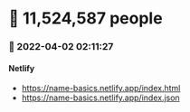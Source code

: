 # :boy: 11,524,587 people
### :date: 2022-04-02 02:11:27
#### Netlify
- <a href='https://name-basics.netlify.app/index.html' target='_blank'>https://name-basics.netlify.app/index.html</a>
- <a href='https://name-basics.netlify.app/index.json' target='_blank'>https://name-basics.netlify.app/index.json</a>
